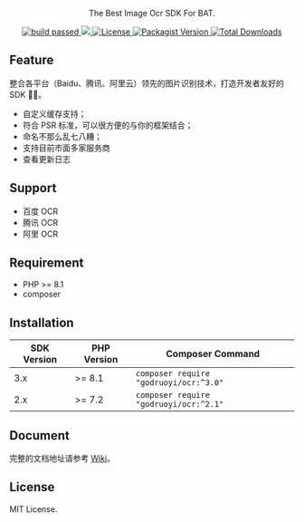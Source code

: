 <div>
  <p align="center">The Best Image Ocr SDK For BAT.</p>
  <p align="center">
    <a href="https://github.com/godruoyi/ocr/actions/workflows/php.yml">
      <image src="https://github.com/godruoyi/ocr/actions/workflows/php.yaml/badge.svg" alt="build passed" />
    </a>
    <a href="https://codecov.io/gh/godruoyi/ocr">
      <img src="https://codecov.io/gh/godruoyi/ocr/branch/master/graph/badge.svg?token=7AAOYCJK97"/>
    </a>
    <a href="https://github.com/godruoyi/ocr">
      <image src="https://poser.pugx.org/godruoyi/ocr/license" alt="License" />
    </a>
    <a href="https://packagist.org/packages/godruoyi/ocr">
      <image src="https://poser.pugx.org/godruoyi/ocr/v/stable" alt="Packagist Version" />
    </a>
    <a href="https://github.com/godruoyi/ocr">
      <image src="https://poser.pugx.org/godruoyi/ocr/downloads" alt="Total Downloads" />
    </a>
  </p>
</div>

## Feature

整合各平台（Baidu、腾讯、阿里云）领先的图片识别技术，打造开发者友好的 SDK 🎏🎏。

- 自定义缓存支持；
- 符合 PSR 标准，可以很方便的与你的框架结合；
- 命名不那么乱七八糟；
- 支持目前市面多家服务商
- 查看更新日志

## Support

- 百度 OCR
- 腾讯 OCR
- 阿里 OCR

## Requirement

- PHP >= 8.1
- composer

## Installation

| SDK Version | PHP Version | Composer Command                       |
| ----------- | ----------- |----------------------------------------|
| 3.x         | >= 8.1      | `composer require "godruoyi/ocr:^3.0"` |
| 2.x         | >= 7.2      | `composer require "godruoyi/ocr:^2.1"` |

## Document

完整的文档地址请参考 [Wiki](https://github.com/godruoyi/ocr/wiki)。

## License

MIT License.
